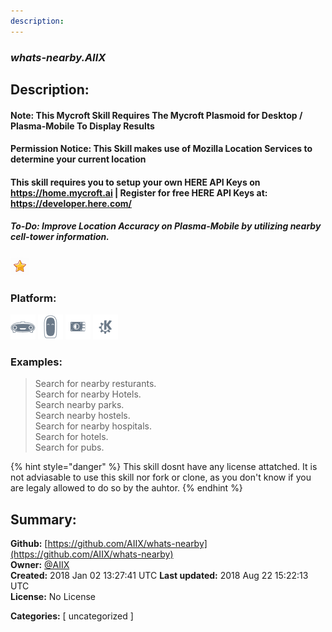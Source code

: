 ```yaml
---
description: 
---
```


### _whats-nearby.AIIX_  
## Description:  
#### Note: This Mycroft Skill Requires The Mycroft Plasmoid for Desktop / Plasma-Mobile To Display Results
#### Permission Notice: This Skill makes use of Mozilla Location Services to determine your current location
#### This skill requires you to setup your own HERE API Keys on https://home.mycroft.ai | Register for free HERE API Keys at: https://developer.here.com/

##### To-Do: Improve Location Accuracy on Plasma-Mobile by utilizing nearby cell-tower information.  
  
![](../.gitbook/assets/star.png)  
  
### Platform:  
 ![Mark I](../.gitbook/assets/mark-1-icon.png)  ![Mark II](../.gitbook/assets/mark-2-icon.png)  ![Picroft](../.gitbook/assets/picroft-icon.png)  ![plasmoid](../.gitbook/assets/kde.png)   
### Examples:  
> Search for nearby resturants.  
> Search for nearby Hotels.  
> Search nearby parks.  
> Search nearby hostels.  
> Search for nearby hospitals.  
> Search for hotels.  
> Search for pubs.  
  
{% hint style="danger" %}
This skill dosnt have any license attatched. It is not adviasable to use this skill nor fork or clone, as you don't know if you are legaly allowed to do so by the auhtor.
{% endhint %}
  
## Summary:  
**Github:** [https://github.com/AIIX/whats-nearby](https://github.com/AIIX/whats-nearby)  
**Owner:** [@AIIX](https://github.com/AIIX)  
**Created:** 2018 Jan 02 13:27:41 UTC  **Last updated:** 2018 Aug 22 15:22:13 UTC  
**License:** No License  
  
**Categories:** [ uncategorized ]   
